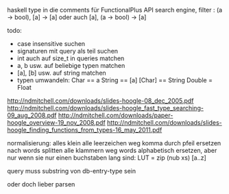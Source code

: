 haskell type in die comments für FunctionalPlus API search engine, filter : (a -> bool), [a] -> [a] oder auch [a], (a -> bool) -> [a]

todo:
- case insensitive suchen
- signaturen mit query als teil suchen
- int auch auf size_t in queries matchen
- a, b usw. auf beliebige typen matchen
- [a], [b] usw. auf string matchen
- typen umwandeln:
    Char == a
    String == [a]
    [Char] == String
    Double = Float


http://ndmitchell.com/downloads/slides-hoogle-08_dec_2005.pdf
http://ndmitchell.com/downloads/slides-hoogle_fast_type_searching-09_aug_2008.pdf
http://ndmitchell.com/downloads/paper-hoogle_overview-19_nov_2008.pdf
http://ndmitchell.com/downloads/slides-hoogle_finding_functions_from_types-16_may_2011.pdf


normalisierung:
alles klein
alle leerzeichen weg
komma durch pfeil ersetzen
nach words splitten
alle klammern weg
words alphabetisch ersetzen, aber nur wenn sie nur einen buchstaben lang sind: LUT = zip (nub xs) [a..z]

query muss substring von db-entry-type sein

oder doch lieber parsen